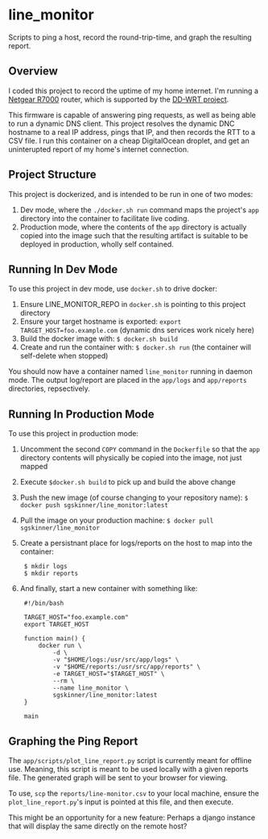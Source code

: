 # line_monitor
Scripts to ping a host, record the round-trip-time, and graph the resulting report.

## Overview
I coded this project to record the uptime of my home internet. I'm running a
[Netgear R7000](https://www.netgear.com/home/products/networking/wifi-routers/R7000.aspx) router, which is
supported by the [DD-WRT project](https://wiki.dd-wrt.com/wiki/index.php/Netgear_R7000).

This firmware is capable of answering ping requests, as well as being able to run a dynamic DNS client. This project resolves
the dynamic DNC hostname to a real IP address, pings that IP, and then records the RTT to a CSV file. I run this container
on a cheap DigitalOcean droplet, and get an uninterupted report of my home's internet connection. 

## Project Structure
This project is dockerized, and is intended to be run in one of two modes:
1. Dev mode, where the `./docker.sh run` command maps the project's `app` directory into the container to facilitate live coding.
1. Production mode, where the contents of the `app` directory is actually copied into the image such that the resulting artifact
is suitable to be deployed in production, wholly self contained.

## Running In Dev Mode
To use this project in dev mode, use `docker.sh` to drive docker:
1. Ensure LINE_MONITOR_REPO in `docker.sh` is pointing to this project directory
1. Ensure your target hostname is exported: `export TARGET_HOST=foo.example.com` (dynamic dns services work nicely here)
1. Build the docker image with: `$ docker.sh build`
1. Create and run the container with: `$ docker.sh run` (the container will self-delete when stopped)

You should now have a container named `line_monitor` running in daemon mode. The output log/report are placed in the
`app/logs` and `app/reports` directories, repsectively.


## Running In Production Mode
To use this project in production mode:
1. Uncomment the second `COPY` command in the `Dockerfile` so that the `app` directory contents will physically be copied into the image, not just mapped
1. Execute `$docker.sh build` to pick up and build the above change
1. Push the new image (of course changing to your repository name): `$ docker push sgskinner/line_monitor:latest`
1. Pull the image on your production machine: `$ docker pull sgskinner/line_monitor`
1. Create a persistnant place for logs/reports on the host to map into the container:

        $ mkdir logs
        $ mkdir reports
1. And finally, start a new container with something like:

        #!/bin/bash

        TARGET_HOST="foo.example.com"
        export TARGET_HOST
        
        function main() {
            docker run \
                -d \
                -v "$HOME/logs:/usr/src/app/logs" \
                -v "$HOME/reports:/usr/src/app/reports" \
                -e TARGET_HOST="$TARGET_HOST" \
                --rm \
                --name line_monitor \
                sgskinner/line_monitor:latest
        }
        
        main

## Graphing the Ping Report
The `app/scripts/plot_line_report.py` script is currently meant for offline use. Meaning, this script is meant to be used
locally with a given reports file. The generated graph will be sent to your browser for viewing.

To use, `scp` the `reports/line-monitor.csv` to your local machine, ensure the `plot_line_report.py`'s input is pointed
at this file, and then execute.

This might be an opportunity for a new feature: Perhaps a django instance that will display the same directly on the remote host? 
